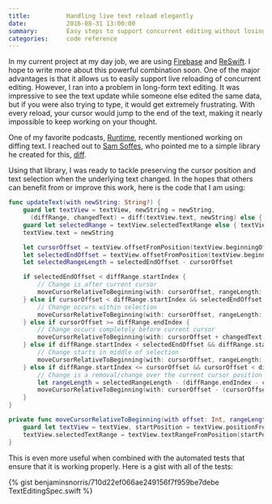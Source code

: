 ```yaml
---
title:          Handling live text reload elegantly
date:           2016-08-31 13:00:00
summary:        Easy steps to support concurrent editing without losing cursor position or text selection in UITextView
categories:     code reference
---
```


In my current project at my day job, we are using [Firebase](https://firebase.google.com) and [ReSwift](https://github.com/ReSwift/ReSwift). I hope to write more about this powerful combination soon. One of the major advantages is that it allows us to easily support live reloading of concurrent editing. However, I ran into a problem in long-form text editing. It was impressive to see the text update while someone else edited the same data, but if you were also trying to type, it would get extremely frustrating. With every reload, your cursor would jump to the end of the text, making it nearly impossible to keep working on your thought.

One of my favorite podcasts, [Runtime](https://spec.fm/podcasts/runtime), recently mentioned working on diffing text. I reached out to [Sam Soffes](https://twitter.com/soffes), who pointed me to a simple library he created for this, [diff](https://github.com/soffes/diff).

Using that library, I was ready to tackle preserving the cursor position and text selection when the underlying text changed. In the hopes that others can benefit from or improve this work, here is the code that I am using:

```swift
func updateText(with newString: String?) {
    guard let textView = textView, newString = newString,
      (diffRange, changedText) = diff(textView.text, newString) else { return }
    guard let selectedRange = textView.selectedTextRange else { textView.text = newString; return }
    textView.text = newString

    let cursorOffset = textView.offsetFromPosition(textView.beginningOfDocument, toPosition: selectedRange.start)
    let selectedEndOffset = textView.offsetFromPosition(textView.beginningOfDocument, toPosition: selectedRange.end)
    let selectedRangeLength = selectedEndOffset - cursorOffset

    if selectedEndOffset < diffRange.startIndex {
        // Change is after current cursor
        moveCursorRelativeToBeginning(with: cursorOffset, rangeLength: selectedRangeLength)
    } else if cursorOffset < diffRange.startIndex && selectedEndOffset > diffRange.endIndex {
        // Change occurs within selection
        moveCursorRelativeToBeginning(with: cursorOffset, rangeLength: selectedRangeLength + changedText.characters.count - diffRange.count)
    } else if cursorOffset >= diffRange.endIndex {
        // Change occurs completely before current cursor
        moveCursorRelativeToBeginning(with: cursorOffset + changedText.characters.count - diffRange.count, rangeLength: selectedRangeLength)
    } else if diffRange.startIndex < selectedEndOffset && diffRange.startIndex > cursorOffset {
        // Change starts in middle of selection
        moveCursorRelativeToBeginning(with: cursorOffset, rangeLength: selectedRangeLength - (selectedEndOffset - diffRange.startIndex))
    } else if diffRange.startIndex <= cursorOffset && cursorOffset < diffRange.endIndex {
        // Change is a removal/change over the current cursor position
        let rangeLength = selectedRangeLength - (diffRange.endIndex - cursorOffset)
        moveCursorRelativeToBeginning(with: cursorOffset - (cursorOffset - diffRange.startIndex) + changedText.characters.count, rangeLength: rangeLength > 0 ? rangeLength : 0)
    }
}

private func moveCursorRelativeToBeginning(with offset: Int, rangeLength: Int = 0) {
    guard let textView = textView, startPosition = textView.positionFromPosition(textView.beginningOfDocument, offset: offset), endPosition = textView.positionFromPosition(startPosition, offset: rangeLength) else { return }
    textView.selectedTextRange = textView.textRangeFromPosition(startPosition, toPosition: endPosition)
}
```

This is even more useful when combined with the automated tests that ensure that it is working properly. Here is a gist with all of the tests:

{% gist benjaminsnorris/710d22ef066ae249156f7f959be7debe TextEditingSpec.swift %}
